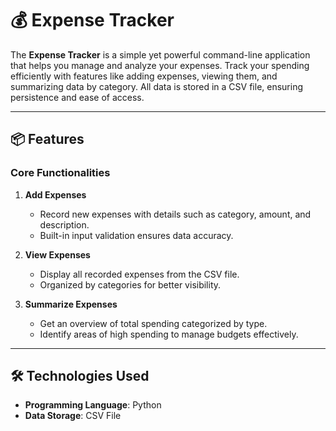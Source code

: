 
# 💰 Expense Tracker

The **Expense Tracker** is a simple yet powerful command-line application that helps you manage and analyze your expenses. Track your spending efficiently with features like adding expenses, viewing them, and summarizing data by category. All data is stored in a CSV file, ensuring persistence and ease of access.

----------

## 📦 Features

### Core Functionalities

1.  **Add Expenses**
    
    -   Record new expenses with details such as category, amount, and description.
    -   Built-in input validation ensures data accuracy.
2.  **View Expenses**
    
    -   Display all recorded expenses from the CSV file.
    -   Organized by categories for better visibility.
3.  **Summarize Expenses**
    
    -   Get an overview of total spending categorized by type.
    -   Identify areas of high spending to manage budgets effectively.

----------

## 🛠 Technologies Used

-   **Programming Language**: Python
-   **Data Storage**: CSV File
